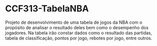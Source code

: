 # CCF313-TabelaNBA

Projeto de desenvolvimento de uma tabela de jogos da NBA com o propósito de analisar o resultado deles bem como o desempenho dos jogadores.
Na tabela irão constar dados como o resultado das partidas, tabela de classificação, pontos por jogo, rebotes por jogo, entre outros.
